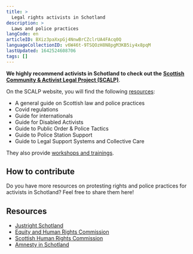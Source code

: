 ```yaml
---
title: >
  Legal rights activists in Schotland
description: >
  Laws and police practices
langCode: en
articleID: BXiz3paXxpGj4NnwBrCZclrUA4FAcq0Q
languageCollectionID: v6W46t-9TSQOzH8N8pgM3KB5iy4x8pqM
lastUpdated: 1642524608706
tags: []
---
```


**We highly recommend activists in Schotland to check out the** [**Scottish Community & Activist Legal Project (SCALP)**](https://www.scottishactivistlegalproject.co.uk).

On the SCALP website, you will find the following [resources](https://www.scottishactivistlegalproject.co.uk/resources/):

-   A general guide on Scottish law and police practices
-   Covid regulations
-   Guide for internationals
-   Guide for Disabled Activists
-   Guide to Public Order & Police Tactics
-   Guide to Police Station Support
-   Guide to Legal Support Systems and Collective Care

They also provide [workshops and trainings](https://www.scottishactivistlegalproject.co.uk/workshops-and-trainings/).

## How to contribute

Do you have more resources on protesting rights and police practices for activists in Schotland? Feel free to share them here!

## Resources

-   [Justright Schotland](https://www.justrightscotland.org.uk)
-   [Equity and Human Rights Commission](https://www.equalityhumanrights.com/en/legal-work-scotland)
-   [Scottish Human Rights Commission](https://www.scottishhumanrights.com)
-   [Amnesty in Schotland](https://www.amnesty.org.uk/issues/scotland)
